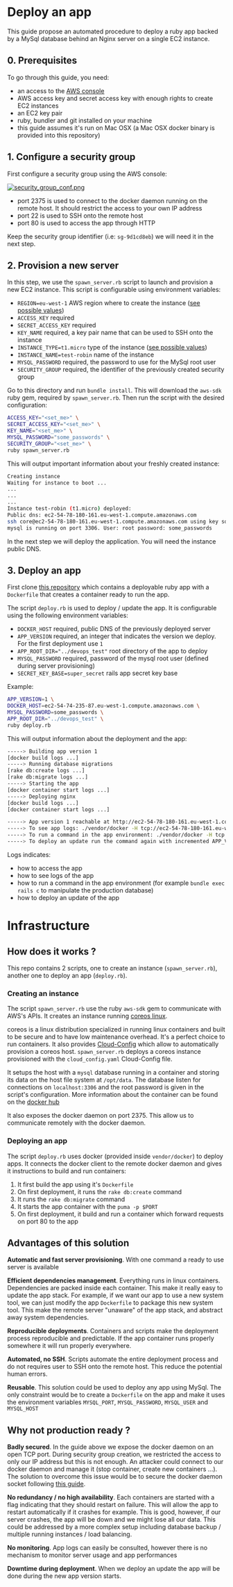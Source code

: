 # Deploy an app

This guide propose an automated procedure to deploy a ruby app backed by a MySql database behind an Nginx server on a single EC2 instance.

## 0. Prerequisites

To go through this guide, you need:

- an access to the [AWS console](https://console.aws.amazon.com/console/home)
- AWS access key and secret access key with enough rights to create EC2 instances
- an EC2 key pair
- ruby, bundler and git installed on your machine
- this guide assumes it's run on Mac OSX (a Mac OSX docker binary is provided into this repository)

## 1. Configure a security group

First configure a security group using the AWS console:

[![security_group_conf.png](https://s14.postimg.org/b0ek4z0dd/security_group_conf.png)](https://postimg.org/image/bpxchc0wt/)

- port 2375 is used to connect to the docker daemon running on the remote host. It should restrict the access to your own IP address
- port 22 is used to SSH onto the remote host
- port 80 is used to access the app through HTTP

Keep the security group identifier (i.e: `sg-9d1cd8eb`) we will need it in the next step.

## 2. Provision a new server

In this step, we use the `spawn_server.rb` script to launch and provision a new EC2 instance. This script is configurable using environment variables:

- `REGION=eu-west-1` AWS region where to create the instance ([see possible values](http://docs.aws.amazon.com/general/latest/gr/rande.html#ec2_region))
- `ACCESS_KEY` required
- `SECRET_ACCESS_KEY` required
- `KEY_NAME` required, a key pair name that can be used to SSH onto the instance
- `INSTANCE_TYPE=t1.micro` type of the instance ([see possible values](https://aws.amazon.com/ec2/instance-types/))
- `INSTANCE_NAME=test-robin` name of the instance
- `MYSQL_PASSWORD` required, the password to use for the MySql root user
- `SECURITY_GROUP` required, the identifier of the previously created security group

Go to this directory and run `bundle install`. This will download the `aws-sdk` ruby gem, required by `spawn_server.rb`.
Then run the script with the desired configuration:

````bash
ACCESS_KEY="<set_me>" \
SECRET_ACCESS_KEY="<set_me>" \
KEY_NAME="<set_me>" \
MYSQL_PASSWORD="some_passwords" \
SECURITY_GROUP="<set_me>" \
ruby spawn_server.rb
````

This will output important information about your freshly created instance:

````bash
Creating instance
Waiting for instance to boot ...
...
...
...
Instance test-robin (t1.micro) deployed:
Public dns: ec2-54-78-180-161.eu-west-1.compute.amazonaws.com
ssh core@ec2-54-78-180-161.eu-west-1.compute.amazonaws.com using key some_key
mysql is running on port 3306. User: root password: some_passwords
````

In the next step we will deploy the application. You will need the instance public DNS.

## 3. Deploy an app

First clone [this repository](https://github.com/b0baille/devops-test) which contains a deployable ruby app with a `Dockerfile` that creates a container ready to run the app.

The script `deploy.rb` is used to deploy / update the app. It is configurable using the following environment variables:

- `DOCKER_HOST` required, public DNS of the previously deployed server
- `APP_VERSION` required, an integer that indicates the version we deploy. For the first deployment use `1`
- `APP_ROOT_DIR="../devops_test"` root directory of the app to deploy
- `MYSQL_PASSWORD` required, password of the mysql root user (defined during server provisioning)
- `SECRET_KEY_BASE=super_secret` rails app secret key base

Example:

````bash
APP_VERSION=1 \
DOCKER_HOST=ec2-54-74-235-87.eu-west-1.compute.amazonaws.com \
MYSQL_PASSWORD=some_passwords \
APP_ROOT_DIR="../devops_test" \
ruby deploy.rb
````

This will output information about the deployment and the app:

````bash
-----> Building app version 1
[docker build logs ...]
-----> Running database migrations
[rake db:create logs ...]
[rake db:migrate logs ...]
-----> Starting the app
[docker container start logs ...]
-----> Deploying nginx
[docker build logs ...]
[docker container start logs ...]

-----> App version 1 reachable at http://ec2-54-78-180-161.eu-west-1.compute.amazonaws.com
-----> To see app logs: ./vendor/docker -H tcp://ec2-54-78-180-161.eu-west-1.compute.amazonaws.com:2375 logs app_v1
-----> To run a command in the app environment: ./vendor/docker -H tcp://ec2-54-78-180-161.eu-west-1.compute.amazonaws.com:2375 run -it  -e MYSQL_PORT=3306 -e MYSQL_PASSWORD=some_passwords -e MYSQL_USER=root -e MYSQL_HOST=127.0.0.1 -e SECRET_KEY_BASE=super_secret app:v1 <command>
-----> To deploy an update run the command again with incremented APP_VERSION config
````

Logs indicates:
- how to access the app
- how to see logs of the app
- how to run a command in the app environment (for example `bundle exec rails c` to manipulate the production database)
- how to deploy an update of the app


# Infrastructure

## How does it works ?

This repo contains 2 scripts, one to create an instance (`spawn_server.rb`), another one to deploy an app (`deploy.rb`).

### Creating an instance

The script `spawn_server.rb` use the ruby `aws-sdk` gem to communicate with AWS's APIs. It creates an instance running [coreos linux](https://coreos.com/why/).

coreos is a linux distribution specialized in running linux containers and built to be secure and to have low maintenance overhead. It's a perfect choice to run containers. It also provides [Cloud-Config](https://coreos.com/os/docs/latest/cloud-config.html) which allow to automatically provision a coreos host. `spawn_server.rb` deploys a coreos instance provisioned with the `cloud_config.yaml` Cloud-Config file.

It setups the host with a `mysql` database running in a container and storing its data on the host file system at `/opt/data`. The database listen for connections on `localhost:3306` and the root password is given in the script's configuration. More information about the container can be found on the [docker hub](https://hub.docker.com/_/mysql/https://hub.docker.com/_/mysql/https://hub.docker.com/_/mysql/)

It also exposes the docker daemon on port 2375. This allow us to communicate remotely with the docker daemon.

### Deploying an app

The script `deploy.rb` uses docker (provided inside `vendor/docker`) to deploy apps. It connects the docker client to the remote docker daemon and gives it instructions to build and run containers:

1. It first build the app using it's `Dockerfile`
2. On first deployment, it runs the `rake db:create` command
3. It runs the `rake db:migrate` command
4. It starts the app container with the `puma -p $PORT`
5. On first deployment, it build and run a container which forward requests on port 80 to the app

## Advantages of this solution

**Automatic and fast server provisioning**. With one command a ready to use server is available

**Efficient dependencies management**. Everything runs in linux containers. Dependencies are packed inside each container. This make it really easy to update the app stack. For example, if we want our app to use a new system tool, we can just modify the app `Dockerfile` to package this new system tool. This make the remote server "unaware" of the app stack, and abstract away system dependencies.

**Reproducible deployments**. Containers and scripts make the deployment process reproducible and predictable. If the app container runs properly somewhere it will run properly everywhere.

**Automated, no SSH**. Scripts automate the entire deployment process and do not requires user to SSH onto the remote host. This reduce the potential human errors.

**Reusable**. This solution could be used to deploy any app using MySql. The only constraint would be to create a `Dockerfile` on the app and make it uses the environment variables `MYSQL_PORT`, `MYSQL_PASSWORD`, `MYSQL_USER` and `MYSQL_HOST`


## Why not production ready ?

**Badly secured**. In the guide above we expose the docker daemon on an open TCP port. During security group creation, we restricted the access to only our IP address but this is not enough. An attacker could connect to our docker daemon and manage it (stop container, create new containers ...). The solution to overcome this issue would be to secure the docker daemon socket following [this guide](https://docs.docker.com/engine/security/https/).

**No redundancy / no high availability**. Each containers are started with a flag indicating that they should restart on failure. This will allow the app to restart automatically if it crashes for example. This is good, however, if our server crashes, the app will be down and we might lose all our data. This could be addressed by a more complex setup including database backup / multiple running instances / load balancing.

**No monitoring**. App logs can easily be consulted, however there is no mechanism to monitor server usage and app performances

**Downtime during deployment**. When we deploy an update the app will be done during the new app version starts.
